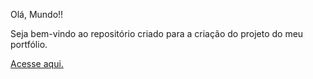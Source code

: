 Olá, Mundo!!

Seja bem-vindo ao repositório criado para a criação do projeto do meu portfólio.

[Acesse aqui.](https://glaubercsouza.github.io/glaubercsouza-portfolio/)
